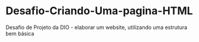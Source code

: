 # Desafio-Criando-Uma-pagina-HTML
 Desafio de Projeto da DIO - elaborar um website, utilizando uma estrutura bem básica
